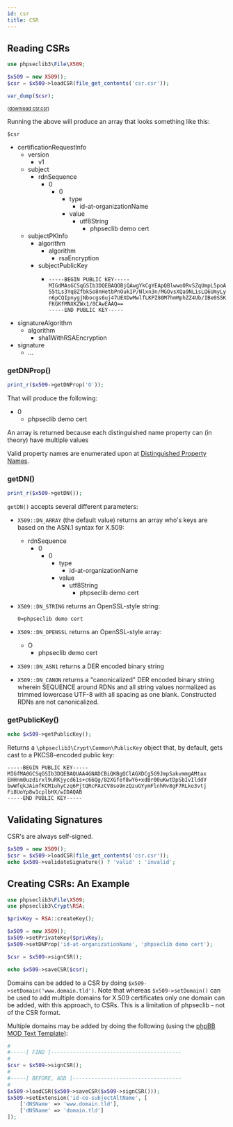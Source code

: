 ```yaml
---
id: csr
title: CSR
---
```


<script src="//ajax.googleapis.com/ajax/libs/jquery/1.12.4/jquery.min.js"></script>
<script src="/js/jquery.treeview.js"></script>
<link rel="stylesheet" href="/css/jquery.treeview.css">
<script>
var showPath = function() {
  path = '';
  parents = $(this).parents('li:visible');
  for (var i = parents.length - 1; i >= 0; i--) {
    name = $('.name', parents[i])[0].textContent;
    delimiter = isNaN(name) ? '\'' : '';
    path+= '[' + delimiter + name + delimiter + ']';
  }
  $('#path').html('<code id="path">$csr' + path + '</code>:');
};
$(document).ready(function() {
  $('.printr').treeview({
     persist: "location",
     collapsed: true,
     unique: true
   });
   $('.name,.hitarea').click(showPath);
   $('#path').html('<code id="path">$csr</code>');
});
</script>

## Reading CSRs

```php
use phpseclib3\File\X509;

$x509 = new X509();
$csr = $x509->loadCSR(file_get_contents('csr.csr'));

var_dump($csr);
```
<span style="font-size: 11px">([download csr.csr](/x509/csr.csr))</span>

Running the above will produce an array that looks something like this:

<code id="path">$csr</code>
<ul class="printr"><li><span class="name">certificationRequestInfo</span><ul><li><span class="name">version</span><ul><li>v1</li></ul></li><li><span class="name">subject</span><ul><li><span class="name">rdnSequence</span><ul><li><span class="name">0</span><ul><li><span class="name">0</span><ul><li><span class="name">type</span><ul><li>id-at-organizationName</li></ul></li><li><span class="name">value</span><ul><li><span class="name">utf8String</span><ul><li>phpseclib demo cert</li></ul></li></ul></li></ul></li></ul></li></ul></li></ul></li><li><span class="name">subjectPKInfo</span><ul><li><span class="name">algorithm</span><ul><li><span class="name">algorithm</span><ul><li>rsaEncryption</li></ul></li></ul></li><li><span class="name">subjectPublicKey</span><ul><li>

```
-----BEGIN PUBLIC KEY-----
MIGdMAsGCSqGSIb3DQEBAQOBjQAwgYkCgYEApQBlwwoORvSZqUmpL5poADLWsRBx
55tLs3Yq8ZfbkSo8nHetbPnOukIP/Nlxn3n/MGOvsXQa9NLisLQ6UmyLyJXXVW8F
n6pCQIpnygjNbocgs6uj47UEXDwMwlfLKPZ80M7hmMphZZ4Ub/IBe0S5KN77YxYv
FKGKfMNXKZWx1/8CAwEAAQ==
-----END PUBLIC KEY-----
```

</li></ul></li></ul></li></ul></li><li><span class="name">signatureAlgorithm</span><ul><li><span class="name">algorithm</span><ul><li>sha1WithRSAEncryption</li></ul></li></ul></li><li><span class="name">signature</span><ul><li>...</li></ul></li></ul>

### getDNProp()

```php
print_r($x509->getDNProp('O'));
```
That will produce the following:

<ul class="printr"><li><span class="name">0</span><ul><li>phpseclib demo cert</li></ul></li></ul>

An array is returned because each distinguished name property can (in theory) have multiple values

Valid property names are enumerated upon at [Distinguished Property Names](dnprops.md).

### getDN()

```php
print_r($x509->getDN());
```

`getDN()` accepts several different parameters:

- `X509::DN_ARRAY` (the default value) returns an array who's keys are based on the ASN.1 syntax for X.509:
  <ul class="printr"><li><span class="name">rdnSequence</span><ul><li><span class="name">0</span><ul><li><span class="name">0</span><ul><li><span class="name">type</span><ul><li>id-at-organizationName</li></ul></li><li><span class="name">value</span><ul><li><span class="name">utf8String</span><ul><li>phpseclib demo cert</li></ul></li></ul></li></ul></li></ul></li></ul></li></ul>

- `X509::DN_STRING` returns an OpenSSL-style string:
  ```
  O=phpseclib demo cert
  ```

- `X509::DN_OPENSSL` returns an OpenSSL-style array:
  <ul class="printr"><li><span class="name">O</span><ul><li>phpseclib demo cert</li></ul></li></ul>

- `X509::DN_ASN1` returns a DER encoded binary string
- `X509::DN_CANON` returns a "canonicalized" DER encoded binary string wherein SEQUENCE around RDNs and all string values normalized as trimmed lowercase UTF-8 with all spacing as one blank. Constructed RDNs are not canonicalized.

### getPublicKey()

```php
echo $x509->getPublicKey();
```
Returns a `\phpseclib3\Crypt\Common\PublicKey` object that, by default, gets cast to a PKCS8-encoded public key:

```
-----BEGIN PUBLIC KEY-----
MIGfMA0GCSqGSIb3DQEBAQUAA4GNADCBiQKBgQClAGXDCg5G9JmpSakvmmgAMtax
EHHnm0uzdirxl9uRKjycd61s+c66Qg/82XGfef8wY6+xdBr00uKwtDpSbIvIlddV
bwWfqkJAimfKCM1uhyCzq6PjtQRcPAzCV8so9nzQzuGYymFlnhRv8gF7RLko3vtj
Fi8UoYp8w1cplbHX/wIDAQAB
-----END PUBLIC KEY-----
```

## Validating Signatures

CSR's are always self-signed.

```php
$x509 = new X509();
$csr = $x509->loadCSR(file_get_contents('csr.csr'));
echo $x509->validateSignature() ? 'valid' : 'invalid';
```

## Creating CSRs: An Example

```php
use phpseclib3\File\X509;
use phpseclib3\Crypt\RSA;

$privKey = RSA::createKey();

$x509 = new X509();
$x509->setPrivateKey($privKey);
$x509->setDNProp('id-at-organizationName', 'phpseclib demo cert');

$csr = $x509->signCSR();

echo $x509->saveCSR($csr);
```

Domains can be added to a CSR by doing `$x509->setDomain('www.domain.tld')`. Note that whereas `$x509->setDomain()` can be used to add multiple domains for X.509 certificates only one domain can be added, with this approach, to CSRs. This is a limitation of phpseclib - not of the CSR format.

Multiple domains may be added by doing the following (using the [phpBB MOD Text Template](phpbb.md#actions)):

```php
#
#-----[ FIND ]------------------------------------------
#
$csr = $x509->signCSR();
#
#-----[ BEFORE, ADD ]-----------------------------------
#
$x509->loadCSR($x509->saveCSR($x509->signCSR()));
$x509->setExtension('id-ce-subjectAltName', [
    ['dNSName' => 'www.domain.tld'],
    ['dNSName' => 'domain.tld']
]);
```